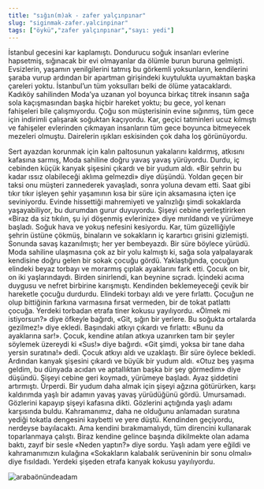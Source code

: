 ```yaml
---
title: "sığın(m)ak - zafer yalçınpınar"
slug: "siginmak-zafer.yalcinpinar"
tags: ["öykü","zafer yalçınpınar","sayı: yedi"]
---
```


İstanbul gecesini kar kaplamıştı. Dondurucu soğuk insanları evlerine 
hapsetmiş, sığınacak bir evi olmayanlar da ölümle burun buruna gelmişti. 
Evsizlerin, yaşamın yenilgilerini tatmış bu görkemli yoksunların, 
kendilerini şaraba vurup ardından bir apartman girişindeki kuytulukta 
uyumaktan başka çareleri yoktu. İstanbul’un tüm yoksulları belki de ölüme 
yatacaklardı.
Kadıköy sahilinden Moda’ya uzanan yol boyunca birkaç titrek insanın sağa 
sola kaçışmasından başka hiçbir hareket yoktu; bu gece, yol kenarı 
fahişeleri bile çalışmıyordu. Çoğu son müşterisinin evine sığınmış, tüm 
gece için indirimli çalışarak soğuktan kaçıyordu. Kar, geçici tatminleri 
ucuz kılmıştı ve fahişeler evlerinden çıkmayan insanların tüm gece boyunca 
bitmeyecek mezeleri olmuştu. Dairelerin ışıkları eskisinden çok daha loş 
görünüyordu.

Sert ayazdan korunmak için kalın paltosunun yakalarını kaldırmış, atkısını 
kafasına sarmış, Moda sahiline doğru yavaş yavaş yürüyordu. Durdu, iç 
cebinden küçük kanyak şişesini çıkardı ve bir yudum aldı. «Bir şehrin bu 
kadar ıssız olabileceği aklıma gelmezdi» diye düşündü. Yoldan geçen bir 
taksi onu müşteri zannederek yavaşladı, sonra yoluna devam etti.
Saat gibi tıkır tıkır işleyen şehir yaşamının kısa bir süre için 
aksamasına içten içe seviniyordu. Evinde hissettiği mahremiyeti ve 
yalnızlığı şimdi sokaklarda yaşayabiliyor, bu durumdan gurur duyuyordu. 
Şişeyi cebine yerleştirirken «Biraz da siz tıkılın, şu iyi döşenmiş 
evlerinize» diye mırıldandı ve yürümeye başladı. Soğuk hava ve yokuş 
nefesini kesiyordu. Kar, tüm güzelliğiyle şehrin üstüne çökmüş, binaların 
ve sokakların iç karartıcı grisini gizlemişti. Sonunda savaş kazanılmıştı; 
her yer bembeyazdı.
Bir süre böylece yürüdü. Moda sahiline ulaşmasına çok az bir yolu kalmıştı 
ki, sağa sola yalpalayarak kendisine doğru gelen bir sokak çocuğu gördü. 
Yaklaştığında, çocuğun elindeki beyaz torbayı ve morarmış çıplak 
ayaklarını fark etti. Çocuk on bir, on iki yaşlarındaydı. Birden 
sinirlendi, kan beynine sıçradı. İçindeki acıma duygusu ve nefret 
birbirine karışmıştı. Kendinden beklemeyeceği çevik bir hareketle çocuğu 
durdurdu. Elindeki torbayı aldı ve yere fırlattı. Çocuğun ne olup 
bittiğinin farkına varmasına fırsat vermeden, bir de tokat patlattı 
çocuğa. Yerdeki torbadan etrafa tiner kokusu yayılıyordu.
«Ölmek mi istiyorsun?» diye öfkeyle bağırdı, «Git, sığın bir yerlere. Bu 
soğukta ortalarda gezilmez!» diye ekledi. Başındaki atkıyı çıkardı ve 
fırlattı: «Bunu da ayaklarına sar!». Çocuk, kendine atılan atkıya 
uzanırken tam bir şeyler söylemek üzereydi ki «Sus!» diye bağırdı. «Git 
şimdi, yoksa bir tane daha yersin suratına!» dedi. Çocuk atkıyı aldı ve 
uzaklaştı.
Bir süre öylece bekledi. Ardından kanyak şişesini çıkardı ve büyük bir 
yudum aldı. «Otuz beş yaşıma geldim, bu dünyada acıdan ve aptallıktan 
başka bir şey görmedim» diye düşündü. Şişeyi cebine geri koymadı, yürümeye 
başladı. Ayaz şiddetini artırmıştı. Ürperdi. Bir yudum daha almak için 
şişeyi ağzına götürürken, karşı kaldırımda yaşlı bir adamın yavaş yavaş 
yürüdüğünü gördü. Umursamadı. Gözlerini kapayıp şişeyi kafasına dikti.
Gözlerini açtığında yaşlı adamı karşısında buldu. Kahramanımız, daha ne 
olduğunu anlamadan suratına yediği tokatla dengesini kaybetti ve yere 
düştü. Kendinden geçiyordu, nerdeyse bayılacaktı. Ama kendini 
bırakmamalıydı, tüm direncini kullanarak toparlanmaya çalıştı. Biraz 
kendine gelince başında dikilmekte olan adama baktı, zayıf bir sesle 
«Neden yaptın?» diye sordu. Yaşlı adam yere eğildi ve kahramanımızın 
kulağına «Sokakların kalabalık serüveninin bir sonu olmalı» diye 
fısıldadı. Yerdeki şişeden etrafa kanyak kokusu yayılıyordu.


![arabaönündeadam](/img/ky07_05_zaferyalcinpinar.jpg)